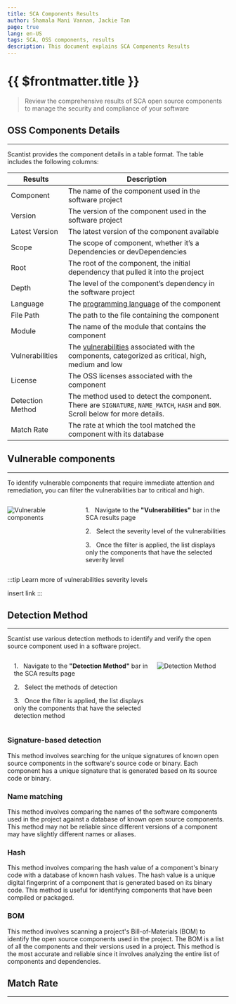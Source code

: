 ```yaml
---
title: SCA Components Results
author: Shamala Mani Vannan, Jackie Tan
page: true
lang: en-US
tags: SCA, OSS components, results
description: This document explains SCA Components Results
---
```


<ClientOnly>

# {{ $frontmatter.title }}

>Review the comprehensive results of SCA open source components to manage the security and compliance of your software

## OSS Components Details

<hr class = "thick" />

Scantist provides the component details in a table format. The table includes the following columns: 

| Results           | Description                                                                                                                      |
| ---------         | -------------------------------------------------------------------------------------------------------------------------------- |
| Component         | The name of the component used in the software project                                                                           |
| Version           | The version of the component used in the software project                                                                        |
| Latest Version    | The latest version of the component available                                                                                    |
| Scope             | The scope of component, whether it’s a Dependencies or devDependencies                                                           |
| Root              | The root of the component, the initial dependency that pulled it into the project                                                |
| Depth             | The level of the component’s dependency in the software project                                                                  |
| Language          | The [programming language](../Language-and-File-Support/) of the component                                                    |
| File Path         | The path to the file containing the component                                                                                    |
| Module            | The name of the module that contains the component                                                                               |
| Vulnerabilities   | The [vulnerabilities]() associated with the components, categorized as critical, high, medium and low                            |
| License           | The OSS licenses associated with the component                                                                                   |
| Detection Method  | The method used to detect the component. There are `SIGNATURE`, `NAME_MATCH`, `HASH` and `BOM`. Scroll below for more details.   |
| Match Rate        | The rate at which the tool matched the component with its database                                                               |

## Vulnerable components

<hr class="thick" />

To identify vulnerable components that require immediate attention and remediation, you can filter the vulnerabilities bar to critical and high. 

<div style="display: flex;">
<div style="flex: 1;">

![Vulnerable components](/images/Application-Security-Testing-Solution/SCA/SCA-Components-Results-1.png)

</div>

<div style="flex: 2;margin-left: 15px;">

1.&nbsp;&nbsp;&nbsp;Navigate to the **"Vulnerabilities"** bar in the SCA results page

2.&nbsp;&nbsp;&nbsp;Select the severity level of the vulnerabilities 

3.&nbsp;&nbsp;&nbsp;Once the filter is applied, the list displays only the components that have the selected severity level

</div>
</div>

:::tip
Learn more of vulnerabilities severity levels

insert link
:::

## Detection Method

<hr class="thick" />

Scantist use various detection methods to identify and verify the open source component used in a software project.

<div style="display: flex;">
<div style="flex: 2;margin-left: 15px;">

1.&nbsp;&nbsp;&nbsp;Navigate to the **"Detection Method"** bar in the SCA results page

2.&nbsp;&nbsp;&nbsp;Select the methods of detection

3.&nbsp;&nbsp;&nbsp;Once the filter is applied, the list displays only the components that have the selected detection method

</div>
<div style="flex: 1;">

![Detection Method](/images/Application-Security-Testing-Solution/SCA/SCA-Components-Results-2.png)

</div>
</div>

### Signature-based detection

This method involves searching for the unique signatures of known open source components in the software's source code or binary. Each component has a unique signature that is generated based on its source code or binary.

### Name matching

This method involves comparing the names of the software components used in the project against a database of known open source components. This method may not be reliable since different versions of a component may have slightly different names or aliases. 

### Hash

This method involves comparing the hash value of a component's binary code with a database of known hash values. The hash value is a unique digital fingerprint of a component that is generated based on its binary code. This method is useful for identifying components that have been compiled or packaged. 

### BOM 

This method involves scanning a project's Bill-of-Materials (BOM) to identify the open source components used in the project. The BOM is a list of all the components and their versions used in a project. This method is the most accurate and reliable since it involves analyzing the entire list of components and dependencies.

## Match Rate

<hr class="thick" />

</ClientOnly>